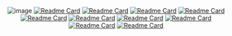 <div align="center">
  
![image](https://user-images.githubusercontent.com/74815634/134324677-16973d1f-028d-465e-9fbc-c7149ff853ef.png)
[![Readme Card](https://github-readme-stats.vercel.app/api/pin/?username=LuanTeles&repo=PS3-4K-Pro&theme=github_dark&show_icons=true)](https://github.com/LuanTeles/PS3-4K-Pro)
[![Readme Card](https://github-readme-stats.vercel.app/api/pin/?username=LuanTeles&repo=PlayStation-TV&theme=github_dark&show_icons=true)](https://github.com/LuanTeles/PlayStation-TV)
[![Readme Card](https://github-readme-stats.vercel.app/api/pin/?username=LuanTeles&repo=Packages&theme=github_dark&show_icons=true)](https://github.com/LuanTeles/Packages)
[![Readme Card](https://github-readme-stats.vercel.app/api/pin/?username=LuanTeles&repo=Firmwares&theme=github_dark&show_icons=true)](https://github.com/LuanTeles/Firmwares)
[![Readme Card](https://github-readme-stats.vercel.app/api/pin/?username=LuanTeles&repo=Magazines&theme=github_dark&show_icons=true)](https://github.com/LuanTeles/Magazines)
[![Readme Card](https://github-readme-stats.vercel.app/api/pin/?username=LuanTeles&repo=ScreenSavers&theme=github_dark&show_icons=true)](https://github.com/LuanTeles/ScreenSaver)
[![Readme Card](https://github-readme-stats.vercel.app/api/pin/?username=LuanTeles&repo=Servers&theme=github_dark&show_icons=true)](https://github.com/LuanTeles/Server)
[![Readme Card](https://github-readme-stats.vercel.app/api/pin/?username=LuanTeles&repo=Stores&theme=github_dark&show_icons=true)](https://github.com/LuanTeles/Stores)
[![Readme Card](https://github-readme-stats.vercel.app/api/pin/?username=LuanTeles&repo=DB&theme=github_dark&show_icons=true)](https://github.com/LuanTeles/DB)
[![Readme Card](https://github-readme-stats.vercel.app/api/pin/?username=LuanTeles&repo=Game-XMLs&theme=github_dark&show_icons=true)](https://github.com/LuanTeles/Game-XMLs)
